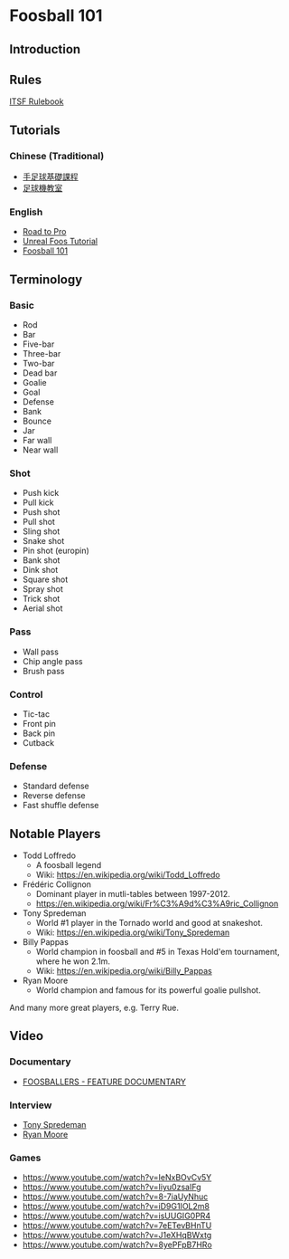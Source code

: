 # Foosball 101

## Introduction

## Rules

[ITSF Rulebook](https://www.tablesoccer.org/rules/documents/2016_Rulebook.pdf)

## Tutorials

### Chinese (Traditional)

- [手足球基礎課程](https://www.youtube.com/playlist?list=PLcbXZ6Z529q5D2NZaQQvr7GlEYrXnjl3x)
- [足球機教室](https://www.youtube.com/playlist?list=PLnKtDrpdcvNGmQSK7GumKsZ-QJSQFPS0K)

### English

- [Road to Pro](https://www.youtube.com/playlist?list=PLKaEfS35UByVqhNKgnW_yz4jNRqj97hoO)
- [Unreal Foos Tutorial](https://www.youtube.com/playlist?list=PL32C2818A77DC5F60)
- [Foosball 101](https://www.youtube.com/playlist?list=PLUuwRQL0EOk9d3xQQwjyc6fysKEsxqfXm)

## Terminology

### Basic

- Rod
- Bar
- Five-bar
- Three-bar
- Two-bar
- Dead bar
- Goalie
- Goal
- Defense
- Bank
- Bounce
- Jar
- Far wall
- Near wall

### Shot

- Push kick
- Pull kick
- Push shot
- Pull shot
- Sling shot
- Snake shot
- Pin shot (europin)
- Bank shot
- Dink shot
- Square shot
- Spray shot
- Trick shot
- Aerial shot

### Pass

- Wall pass
- Chip angle pass
- Brush pass

### Control

- Tic-tac
- Front pin
- Back pin
- Cutback

### Defense

- Standard defense
- Reverse defense
- Fast shuffle defense

## Notable Players

- Todd Loffredo
  - A foosball legend
  - Wiki: <https://en.wikipedia.org/wiki/Todd_Loffredo>
- Frédéric Collignon
  - Dominant player in mutli-tables between 1997-2012.
  - <https://en.wikipedia.org/wiki/Fr%C3%A9d%C3%A9ric_Collignon>
- Tony Spredeman
  - World #1 player in the Tornado world and good at snakeshot.
  - Wiki: <https://en.wikipedia.org/wiki/Tony_Spredeman>
- Billy Pappas
  - World champion in foosball and #5 in Texas Hold'em tournament, where he won 2.1m.
  - Wiki: <https://en.wikipedia.org/wiki/Billy_Pappas>
- Ryan Moore
  - World champion and famous for its powerful goalie pullshot.

And many more great players, e.g. Terry Rue.

## Video

### Documentary

- [FOOSBALLERS - FEATURE DOCUMENTARY](https://foosballersmovie.com/)

### Interview

- [Tony Spredeman](https://www.youtube.com/watch?v=0MsE7iLI2g0)
- [Ryan Moore](https://www.youtube.com/watch?v=HGGcHj4I4DI)

### Games

- <https://www.youtube.com/watch?v=IeNxBOvCv5Y>
- <https://www.youtube.com/watch?v=Iiyu0zsaIFg>
- <https://www.youtube.com/watch?v=8-7iaUyNhuc>
- <https://www.youtube.com/watch?v=iD9G1IOL2m8>
- <https://www.youtube.com/watch?v=isUUGIG0PR4>
- <https://www.youtube.com/watch?v=7eETevBHnTU>
- <https://www.youtube.com/watch?v=J1eXHqBWxtg>
- <https://www.youtube.com/watch?v=8yePFpB7HRo>
